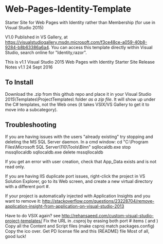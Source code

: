 # Web-Pages-Identity-Template

Starter Site for Web Pages with Identity rather than Membership (for use in Visual Studio 2015)

V1.0 Published in VS Gallery, at https://visualstudiogallery.msdn.microsoft.com/f3ce48ce-a059-40b8-9284-b8b63386a6a4. You can access this template directly within Visual Studio, search online for "Identity,razor".

This is v1.1
Visual Studio 2015 Web Pages with Identity Starter Site Release Notes v1.1
24 Sept 2016

## To Install
Download the .zip from this github repo and place it in your Visual Studio 2015\Templates\ProjectTemplates\ folder *as a zip file*.
It will show up under the C# templates, not the Web ones (it takes VSIX/VS Gallery to get it to move into a subcategory).

## Troubleshooting

If you are having issues with the users "already existing" try stopping and deleting the MS SQL Server daemon.
In a cmd window:
cd "C:\Program Files\Microsoft SQL Server\110\Tools\Binn"
sqllocaldb.exe stop mssqllocaldb
sqllocaldb.exe delete mssqllocaldb

If you get an error with user creation, check that App_Data exists and is not read only.

If you are having IIS duplicate port issues, right-click the project in VS Solution Explorer,
go to its Web screen, and create a new virtual directory with a different port #.

If your project is automatically injected with Application Insights and you want to remove it:
http://stackoverflow.com/questions/23228704/remove-application-insight-from-application-on-visual-studio-2013

Have to do VSIX again? see http://rehansaeed.com/custom-visual-studio-project-templates/
Fix the URL in .csproj by erasing both port # items (<IISUrl> and <DevelopmentServerPort>)
Copy all the Content and Script files (make csproj match packages.config)
Copy the ico over.
Get PD license file and this (README) file
Most of all, good luck!
